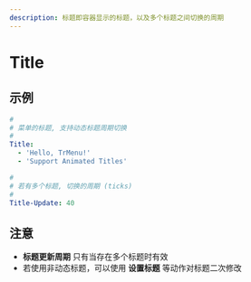 ```yaml
---
description: 标题即容器显示的标题，以及多个标题之间切换的周期
---
```


# Title

## 示例

```yaml
#
# 菜单的标题, 支持动态标题周期切换
#
Title:
  - 'Hello, TrMenu!'
  - 'Support Animated Titles'

#
# 若有多个标题, 切换的周期 (ticks)
#
Title-Update: 40
```

## 注意

* **标题更新周期** 只有当存在多个标题时有效
* 若使用非动态标题，可以使用 **设置标题** 等动作对标题二次修改

